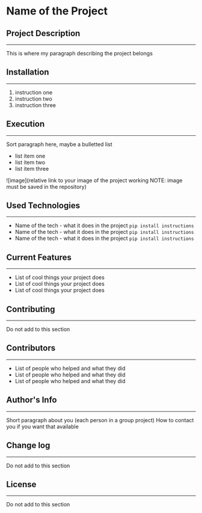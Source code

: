 # Name of the Project

## Project Description
---
This is where my paragraph describing the project belongs  

## Installation
---
1. instruction one
2. instruction two
3. instruction three  

## Execution
---
Sort paragraph here, maybe a bulletted list

+ list item one
+ list item two
+ list item three

![image](relative link to your image of the project working NOTE: image must be saved in the repository)  

## Used Technologies
---
+ Name of the tech - what it does in the project
`pip install instructions`
+ Name of the tech - what it does in the project
`pip install instructions`
+ Name of the tech - what it does in the project
`pip install instructions`  

## Current Features
---
+ List of cool things your project does
+ List of cool things your project does
+ List of cool things your project does  

## Contributing
---
Do not add to this section  

## Contributors
---
+ List of people who helped and what they did
+ List of people who helped and what they did
+ List of people who helped and what they did  

## Author's Info
---
Short paragraph about you (each person in a group project)
How to contact you if you want that available  

## Change log
---
Do not add to this section  

## License
---
Do not add to this section  